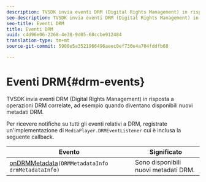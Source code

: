 ```yaml
---
description: TVSDK invia eventi DRM (Digital Rights Management) in risposta a operazioni DRM correlate, ad esempio quando diventano disponibili nuovi metadati DRM.
seo-description: TVSDK invia eventi DRM (Digital Rights Management) in risposta a operazioni DRM correlate, ad esempio quando diventano disponibili nuovi metadati DRM.
seo-title: Eventi DRM
title: Eventi DRM
uuid: c4d96e06-2268-4e38-9d05-68ccbe912484
translation-type: tm+mt
source-git-commit: 5908e5a3521966496aeec0ef730e4a704fddfb68

---
```



# Eventi DRM{#drm-events}

TVSDK invia eventi DRM (Digital Rights Management) in risposta a operazioni DRM correlate, ad esempio quando diventano disponibili nuovi metadati DRM.

Per ricevere notifiche su tutti gli eventi relativi a DRM, registrate un&#39;implementazione di `MediaPlayer.DRMEventListener` cui è inclusa la seguente callback.

| Evento | Significato |
|---|---|
| [onDRMMetadata](https://help.adobe.com/en_US/primetime/api/psdk/javadoc_1.4/com/adobe/mediacore/MediaPlayer.DRMEventListener.html#onDRMMetadata(DRMMetadataInfo))`(DRMMetadataInfo drmMetadataInfo)` | Sono disponibili nuovi metadati DRM. |

